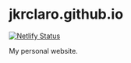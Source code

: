 # jkrclaro.github.io
[![Netlify Status](https://api.netlify.com/api/v1/badges/ecd93342-3fed-477a-af2b-1e0cbe387179/deploy-status)](https://app.netlify.com/sites/clever-yonath-0ab906/deploys)

My personal website.